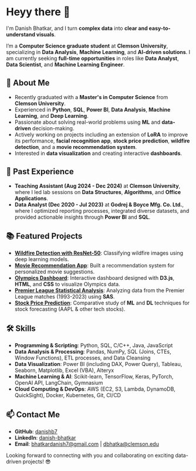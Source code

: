 # Heyy there 👋 
I'm Danish Bhatkar, and I turn **complex data** into **clear and easy-to-understand visuals**.

I’m a **Computer Science graduate student** at **Clemson University**, specializing in **Data Analysis**, **Machine Learning**, and **AI-driven solutions**. I am currently seeking **full-time opportunities** in roles like **Data Analyst**, **Data Scientist**, and **Machine Learning Engineer**.

## 🚀 About Me
- Recently graduated with a **Master's in Computer Science** from **Clemson University**.
- Experienced in **Python**, **SQL**, **Power BI**, **Data Analysis**, **Machine Learning**, and **Deep Learning**.
- Passionate about solving real-world problems using **ML** and **data-driven** decision-making.
- Actively working on projects including an extension of **LoRA** to improve its performance, **facial recognition app**, **stock price prediction**, **wildfire detection**, and a **movie recommendation system**.
- Interested in **data visualization** and creating interactive **dashboards**.

## 💼 Past Experience
- **Teaching Assistant (Aug 2024 - Dec 2024)** at **Clemson University**, where I led lab sessions on **Data Structures**, **Algorithms**, and **Office Applications**.
- **Data Analyst (Dec 2020 - Jul 2023)** at **Godrej & Boyce Mfg. Co. Ltd.**, where I optimized reporting processes, integrated diverse datasets, and provided actionable insights through **Power BI** and **SQL**.

## 📚 Featured Projects
- **[Wildfire Detection with ResNet-50](#)**: Classifying wildfire images using deep learning models.
- **[Movie Recommendation App](#)**: Built a recommendation system for personalized movie suggestions.
- **[Olympics Dashboard](#)**: Interactive dashboard designed with **D3.js**, **HTML**, and **CSS** to visualize Olympics data.
- **[Premier League Statistical Analysis](#)**: Analyzing data from the Premier League matches (1993-2023) using **SAS**.
- **[Stock Price Prediction](#)**: Comparative study of **ML** and **DL** techniques for stock forecasting (AAPL & other tech stocks).

## 🛠️ Skills
- **Programming & Scripting**: Python, SQL, C/C++, Java, JavaScript
- **Data Analysis & Processing**: Pandas, NumPy, SQL (Joins, CTEs, Window Functions), ETL processes, and Data Cleansing
- **Data Visualization**: Power BI (including DAX, Power Query), Tableau, Seaborn, Matplotlib, Excel (VBA), Alteryx
- **Machine Learning & AI**: Scikit-learn, TensorFlow, Keras, PyTorch, OpenAI API, LangChain, Gymnasium
- **Cloud Computing & DevOps**: AWS (EC2, S3, Lambda, DynamoDB, QuickSight), Docker, Kubernetes, Git, CI/CD

## 📫 Contact Me
- **GitHub**: [danishb7](https://github.com/danishb7)
- **LinkedIn**: [danish-bhatkar](https://www.linkedin.com/in/danish-bhatkar)
- **Email**: bhatkardanish7@gmail.com | dbhatka@clemson.edu

Looking forward to connecting with you and collaborating on exciting data-driven projects! 😎
